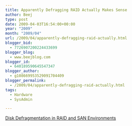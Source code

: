 ```yaml
---
title: Apparently Defragging RAID Actually Makes Sense
author: Beej
type: post
date: 2009-04-03T16:54:00+00:00
year: "2009"
month: "2009/04"
url: /2009/04/apparently-defragging-raid-actually.html
blogger_bid:
  - 7726907200224433699
blogger_blog:
  - www.beejblog.com
blogger_id:
  - 640189590645547347
blogger_author:
  - g108669953529091704409
blogger_permalink:
  - /2009/04/apparently-defragging-raid-actually.html
tags:
  - Hardware
  - SysAdmin

---
```

[Disk Defragmentation in RAID and SAN Environments][1]

 [1]: http://www.perfectdisk.com/user_data/white_papers/raid_san_environment.pdf "FAT Disk Defragmentation in RAID and SAN Environments"